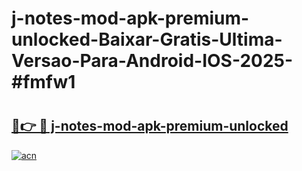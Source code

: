 # j-notes-mod-apk-premium-unlocked-Baixar-Gratis-Ultima-Versao-Para-Android-IOS-2025-#fmfw1

# <h2><a href="https://ainizakaria.my?title=j-notes-mod-apk-premium-unlocked&ref=22M">🔗👉 🔴 j-notes-mod-apk-premium-unlocked</a></h2>

[![acn](https://github.com/user-attachments/assets/0f9c940e-d8b0-45ae-aac7-cd30a18b3e1c)](https://ainizakaria.my?title=j-notes-mod-apk-premium-unlocked&ref=22M)

